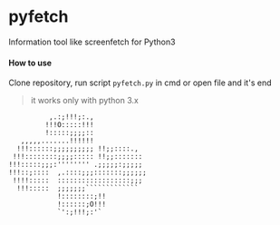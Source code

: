 # pyfetch
Information tool like screenfetch for Python3

#### How to use
Clone repository, run script `pyfetch.py` in cmd or open file and it's end

> it works only with python 3.x


```       
          ,.:;!!!;:.,
         !!!O:::::!!!
         !:::::;;;;::
   ,,,,,.......!!!!!!
  !!!::::::;;;;;;;;;; !!;;::::.,
 !!!::::::::;;;;::::: !!;;:::::::
!!!:::::;;;:'''''''' .;;;;;:;;;;;
!!!::;::::  ,.::::;;;:::::::;;;;;;
 !!!!:::::  ::::::::::::::::::;;;
  !!!:::::  ;;;;;;;`````````````
            !::::::::;!!
            !::::::;O!!!
            `':;!!!;:'` 
```
